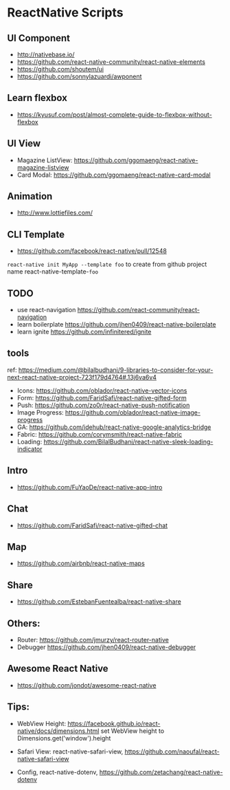 # ReactNative Scripts

## UI Component
- http://nativebase.io/
- https://github.com/react-native-community/react-native-elements
- https://github.com/shoutem/ui
- https://github.com/sonnylazuardi/awponent

## Learn flexbox 
- https://kyusuf.com/post/almost-complete-guide-to-flexbox-without-flexbox

## UI View
- Magazine ListView: https://github.com/ggomaeng/react-native-magazine-listview
- Card Modal: https://github.com/ggomaeng/react-native-card-modal

## Animation
- http://www.lottiefiles.com/

## CLI Template
- https://github.com/facebook/react-native/pull/12548

`react-native init MyApp --template foo` to create from github project name react-native-template-`foo`

## TODO
- use react-navigation https://github.com/react-community/react-navigation
- learn boilerplate https://github.com/jhen0409/react-native-boilerplate
- learn ignite https://github.com/infinitered/ignite

## tools
ref: https://medium.com/@bilalbudhani/9-libraries-to-consider-for-your-next-react-native-project-723f179d4764#.13j6va6v4

- Icons: https://github.com/oblador/react-native-vector-icons
- Form: https://github.com/FaridSafi/react-native-gifted-form
- Push: https://github.com/zo0r/react-native-push-notification
- Image Progress: https://github.com/oblador/react-native-image-progress
- GA: https://github.com/idehub/react-native-google-analytics-bridge
- Fabric: https://github.com/corymsmith/react-native-fabric
- Loading: https://github.com/BilalBudhani/react-native-sleek-loading-indicator


## Intro
- https://github.com/FuYaoDe/react-native-app-intro

## Chat
- https://github.com/FaridSafi/react-native-gifted-chat

## Map
- https://github.com/airbnb/react-native-maps

## Share
- https://github.com/EstebanFuentealba/react-native-share

## Others: 
- Router: https://github.com/jmurzy/react-router-native
- Debugger https://github.com/jhen0409/react-native-debugger

## Awesome React Native
- https://github.com/jondot/awesome-react-native

## Tips:
- WebView Height: https://facebook.github.io/react-native/docs/dimensions.html
set WebView height to Dimensions.get('window').height

- Safari View: react-native-safari-view, https://github.com/naoufal/react-native-safari-view

- Config, react-native-dotenv, https://github.com/zetachang/react-native-dotenv
